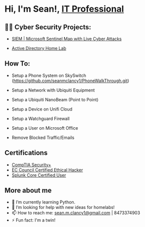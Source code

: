 <h1>Hi, I'm Sean!, <a href="https://www.linkedin.com/in/sean-clancy88/">IT Professional</a>

<h2>👨‍💻 Cyber Security Projects:</h2>

  - [SIEM | Microsoft Sentinel Map with Live Cyber Attacks](https://github.com/seanmclancy1/SIEM-Walkthrough.git)
  
  - [Active Directory Home Lab](https://github.com/joshmadakor1/Algorithms-Practice)

  <h2>How To:</h2>

  - Setup a Phone System on SkySwitch (https://github.com/seanmclancy1/PhoneWalkThrough.git)
  
  - Setup a Network with Ubiquiti Equipment
  
  - Setup a Ubiquiti NanoBeam (Point to Point)
  
  - Setup a Device on Unifi Cloud
  
  - Setup a Watchguard Firewall
  
  - Setup a User on Microsoft Office
  
  - Remove Blocked Traffic/Emails

  <h2>Certifications</h2>

- [CompTIA Security+](https://i.imgur.com/HcE7qDD.png)
- [EC Council Certified Ethical Hacker](https://i.imgur.com/6kExIBB.png)
- [Splunk Core Certified User](https://i.imgur.com/GBrHq9d.png)
  
  


<h2>More about me</h2>
  
- 🌱 I’m currently learning Python.
- 🤔 I’m looking for help with new ideas for homelabs!
- 📫 How to reach me: sean.m.clancy1@gmail.com | 8473374903
- ⚡ Fun fact: I'm a twin!
